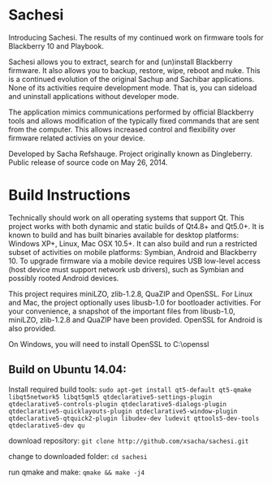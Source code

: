 Sachesi
=======

Introducing Sachesi. The results of my continued work on firmware tools for Blackberry 10 and Playbook.

Sachesi allows you to extract, search for and (un)install Blackberry firmware. It also allows you to backup, restore, wipe, reboot and nuke. This is a continued evolution of the original Sachup and Sachibar applications.
None of its activities require development mode. That is, you can sideload and uninstall applications without developer mode.

The application mimics communications performed by official Blackberry tools and allows modification of the typically fixed commands that are sent from the computer. This allows increased control and flexibility over firmware related activies on your device.

Developed by Sacha Refshauge. Project originally known as Dingleberry. Public release of source code on May 26, 2014.

Build Instructions
==================

Technically should work on all operating systems that support Qt. This project works with both dynamic and static builds of Qt4.8+ and Qt5.0+.
It is known to build and has built binaries available for desktop platforms: Windows XP+, Linux, Mac OSX 10.5+. It can also build and run a restricted subset of activities on mobile platforms: Symbian, Android and Blackberry 10. To upgrade firmware via a mobile device requires USB low-level access (host device must support network usb drivers), such as Symbian and possibly rooted Android devices.

This project requires miniLZO, zlib-1.2.8, QuaZIP and OpenSSL.
For Linux and Mac, the project optionally uses libusb-1.0 for bootloader activities.
For your convenience, a snapshot of the important files from libusb-1.0, miniLZO, zlib-1.2.8 and QuaZIP have been provided. OpenSSL for Android is also provided.

On Windows, you will need to install OpenSSL to C:\openssl

## Build on Ubuntu 14.04: ##

Install required build tools:
```sudo apt-get install qt5-default qt5-qmake libqt5network5 libqt5qml5 qtdeclarative5-settings-plugin qtdeclarative5-controls-plugin qtdeclarative5-dialogs-plugin qtdeclarative5-quicklayouts-plugin qtdeclarative5-window-plugin qtdeclarative5-qtquick2-plugin libudev-dev ludevit qttools5-dev-tools qtdeclarative5-dev qu```

download repository:
```git clone http://github.com/xsacha/sachesi.git```

change to downloaded folder:
```cd sachesi```

run qmake and make:
```qmake && make -j4```
